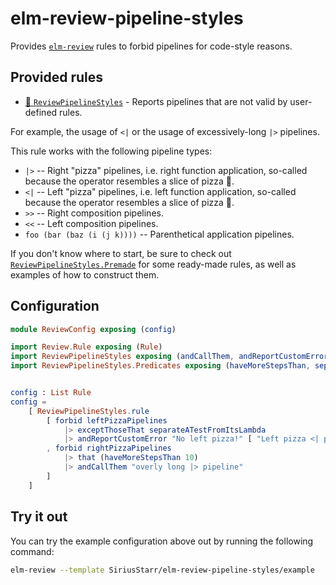 # elm-review-pipeline-styles

Provides [`elm-review`](https://package.elm-lang.org/packages/jfmengels/elm-review/latest/)
rules to forbid pipelines for code-style reasons.

## Provided rules

* [🔧 `ReviewPipelineStyles`](https://package.elm-lang.org/packages/SiriusStarr/elm-review-pipeline-styles/1.0.0/ReviewPipelineStyles) - Reports pipelines that are not valid by user-defined rules.

For example, the usage of `<|` or the usage of excessively-long `|>` pipelines.

This rule works with the following pipeline types:

* `|>` -- Right "pizza" pipelines, i.e. right function application, so-called
  because the operator resembles a slice of pizza 🍕.
* `<|` -- Left "pizza" pipelines, i.e. left function application, so-called
  because the operator resembles a slice of pizza 🍕.
* `>>` -- Right composition pipelines.
* `<<` -- Left composition pipelines.
* `foo (bar (baz (i (j k))))` -- Parenthetical application pipelines.

If you don't know where to start, be sure to check out
[`ReviewPipelineStyles.Premade`](https://package.elm-lang.org/packages/SiriusStarr/elm-review-pipeline-styles/1.0.0/ReviewPipelineStyles-Premade)
for some ready-made rules, as well as examples of how to construct them.

## Configuration

```elm
module ReviewConfig exposing (config)

import Review.Rule exposing (Rule)
import ReviewPipelineStyles exposing (andCallThem, andReportCustomError, exceptThoseThat, forbid, leftPizzaPipelines, rightPizzaPipelines, that)
import ReviewPipelineStyles.Predicates exposing (haveMoreStepsThan, separateATestFromItsLambda)


config : List Rule
config =
    [ ReviewPipelineStyles.rule
        [ forbid leftPizzaPipelines
            |> exceptThoseThat separateATestFromItsLambda
            |> andReportCustomError "No left pizza!" [ "Left pizza <| pipelines have been forbidden, except in the \"canonical\" test usage." ]
        , forbid rightPizzaPipelines
            |> that (haveMoreStepsThan 10)
            |> andCallThem "overly long |> pipeline"
        ]
    ]
```

## Try it out

You can try the example configuration above out by running the following command:

```bash
elm-review --template SiriusStarr/elm-review-pipeline-styles/example
```
